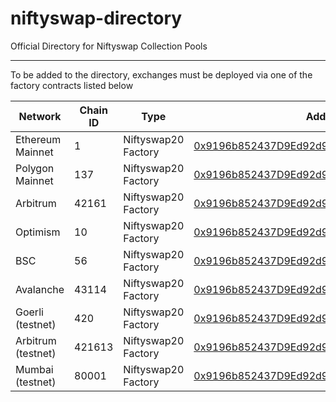# niftyswap-directory

Official Directory for Niftyswap Collection Pools

---

To be added to the directory, exchanges must be deployed via one of the factory contracts listed below

| Network             | Chain ID | Type                | Address                                                                                                                          |
| ------------------- | -------- | ------------------- | -------------------------------------------------------------------------------------------------------------------------------- |
| Ethereum Mainnet    | 1        | Niftyswap20 Factory | [0x9196b852437D9Ed92d95715dCbdA4533ffC479E0](https://etherscan.io/address/0x9196b852437D9Ed92d95715dCbdA4533ffC479E0)            |
| Polygon Mainnet     | 137      | Niftyswap20 Factory | [0x9196b852437D9Ed92d95715dCbdA4533ffC479E0](https://polygonscan.com/address/0x9196b852437D9Ed92d95715dCbdA4533ffC479E0)         |
| Arbitrum            | 42161    | Niftyswap20 Factory | [0x9196b852437D9Ed92d95715dCbdA4533ffC479E0](https://arbiscan.io/address/0x9196b852437D9Ed92d95715dCbdA4533ffC479E0)             |
| Optimism            | 10       | Niftyswap20 Factory | [0x9196b852437D9Ed92d95715dCbdA4533ffC479E0](https://optimistic.etherscan.io/address/0x9196b852437D9Ed92d95715dCbdA4533ffC479E0) |
| BSC                 | 56       | Niftyswap20 Factory | [0x9196b852437D9Ed92d95715dCbdA4533ffC479E0](https://bscscan.com/address/0x9196b852437D9Ed92d95715dCbdA4533ffC479E0)             |
| Avalanche           | 43114    | Niftyswap20 Factory | [0x9196b852437D9Ed92d95715dCbdA4533ffC479E0](https://snowtrace.io/address/0x9196b852437D9Ed92d95715dCbdA4533ffC479E0)            |
| Goerli (testnet)    | 420      | Niftyswap20 Factory | [0x9196b852437D9Ed92d95715dCbdA4533ffC479E0](https://goerli.etherscan.io/address/0x9196b852437D9Ed92d95715dCbdA4533ffC479E0)     |
| Arbitrum (testnet)  | 421613   | Niftyswap20 Factory | [0x9196b852437D9Ed92d95715dCbdA4533ffC479E0](https://testnet.arbiscan.io/address/0x9196b852437D9Ed92d95715dCbdA4533ffC479E0)     |
| Mumbai (testnet)    | 80001    | Niftyswap20 Factory | [0x9196b852437D9Ed92d95715dCbdA4533ffC479E0](https://mumbai.polygonscan.com/address/0x9196b852437D9Ed92d95715dCbdA4533ffC479E0)  |

